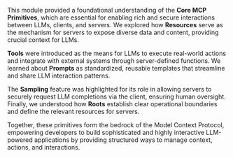 This module provided a foundational understanding of the **Core MCP Primitives**, which are essential for enabling rich and secure interactions between LLMs, clients, and servers. We explored how **Resources** serve as the mechanism for servers to expose diverse data and content, providing crucial context for LLMs.

**Tools** were introduced as the means for LLMs to execute real-world actions and integrate with external systems through server-defined functions. We learned about **Prompts** as standardized, reusable templates that streamline and share LLM interaction patterns.

The **Sampling** feature was highlighted for its role in allowing servers to securely request LLM completions via the client, ensuring human oversight. Finally, we understood how **Roots** establish clear operational boundaries and define the relevant resources for servers.

Together, these primitives form the bedrock of the Model Context Protocol, empowering developers to build sophisticated and highly interactive LLM-powered applications by providing structured ways to manage context, actions, and interactions.